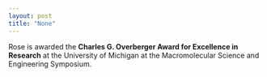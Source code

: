 ```yaml
---
layout: post
title: "None"
---
```

Rose is awarded the **Charles G. Overberger Award for Excellence in Research** at the University of Michigan at the Macromolecular Science and Engineering Symposium.
